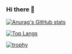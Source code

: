 ### Hi there 👋

<!--
**alihossein/alihossein** is a ✨ _special_ ✨ repository because its `README.md` (this file) appears on your GitHub profile.

Here are some ideas to get you started:

- 🔭 I’m currently working on ...
- 🌱 I’m currently learning ...
- 👯 I’m looking to collaborate on ...
- 🤔 I’m looking for help with ...
- 💬 Ask me about ...
- 📫 How to reach me: ...
- 😄 Pronouns: ...
- ⚡ Fun fact: ...
-->

[![Anurag's GitHub stats](https://github-readme-stats.vercel.app/api?username=alihossein)](https://github.com/anuraghazra/github-readme-stats)

[![Top Langs](https://github-readme-stats.vercel.app/api/top-langs/?username=alihossein)](https://github.com/anuraghazra/github-readme-stats)

[![trophy](https://github-profile-trophy.vercel.app/?username=alihossein)](https://github.com/ryo-ma/github-profile-trophy)

